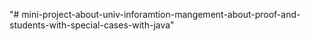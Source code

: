 "# mini-project-about-univ-inforamtion-mangement-about-proof-and-students-with-special-cases-with-java" 
